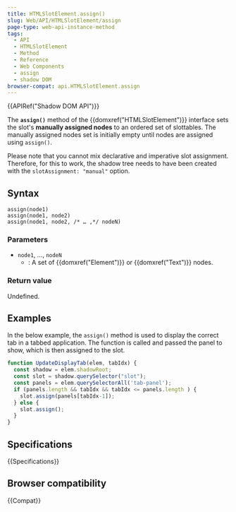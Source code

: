 ```yaml
---
title: HTMLSlotElement.assign()
slug: Web/API/HTMLSlotElement/assign
page-type: web-api-instance-method
tags:
  - API
  - HTMLSlotElement
  - Method
  - Reference
  - Web Components
  - assign
  - shadow DOM
browser-compat: api.HTMLSlotElement.assign
---
```


{{APIRef("Shadow DOM API")}}

The **`assign()`** method of the
{{domxref("HTMLSlotElement")}} interface sets the slot's **manually assigned nodes** to an ordered set of slottables. The manually assigned nodes set is initially empty until nodes are assigned using `assign()`.

Please note that you cannot mix declarative and imperative slot assignment. Therefore, for this to work, the shadow tree needs to have been created with the `slotAssignment: "manual"` option.

## Syntax

```js-nolint
assign(node1)
assign(node1, node2)
assign(node1, node2, /* … ,*/ nodeN)
```

### Parameters

- `node1`, …, `nodeN`
  - : A set of {{domxref("Element")}} or {{domxref("Text")}} nodes.

### Return value

Undefined.

## Examples

In the below example, the `assign()` method is used to display the correct tab in a tabbed application. The function is called and passed the panel to show, which is then assigned to the slot.

```js
function UpdateDisplayTab(elem, tabIdx) {
  const shadow = elem.shadowRoot;
  const slot = shadow.querySelector("slot");
  const panels = elem.querySelectorAll('tab-panel');
  if (panels.length && tabIdx && tabIdx <= panels.length ) {
    slot.assign(panels[tabIdx-1]);
  } else {
    slot.assign();
  }
}
```

## Specifications

{{Specifications}}

## Browser compatibility

{{Compat}}
